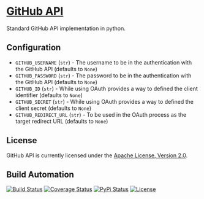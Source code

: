 # [GitHub API](http://github-api.hive.pt)

Standard GitHub API implementation in python.

## Configuration

* `GITHUB_USERNAME` (`str`) - The username to be in the authentication with the GitHub API (defaults to `None`)
* `GITHUB_PASSWORD` (`str`) - The password to be in the authentication with the GitHub API (defaults to `None`)
* `GITHUB_ID` (`str`) - While using OAuth provides a way to defined the client identifier (defaults to `None`)
* `GITHUB_SECRET` (`str`) - While using OAuth provides a way to defined the client secret (defaults to `None`)
* `GITHUB_REDIRECT_URL` (`str`) - To be used in the OAuth process as the target redirect URL (defaults to `None`)

## License

GitHub API is currently licensed under the [Apache License, Version 2.0](http://www.apache.org/licenses/).

## Build Automation

[![Build Status](https://travis-ci.org/hivesolutions/github_api.svg?branch=master)](https://travis-ci.org/hivesolutions/github_api)
[![Coverage Status](https://coveralls.io/repos/hivesolutions/github_api/badge.svg?branch=master)](https://coveralls.io/r/hivesolutions/github_api?branch=master)
[![PyPi Status](https://img.shields.io/pypi/v/github_api_python.svg)](https://pypi.python.org/pypi/github_api_python)
[![License](https://img.shields.io/badge/license-Apache%202.0-blue.svg)](https://www.apache.org/licenses/)
